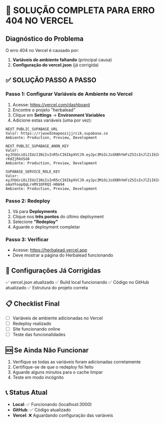 # 🚨 SOLUÇÃO COMPLETA PARA ERRO 404 NO VERCEL

## Diagnóstico do Problema
O erro 404 no Vercel é causado por:
1. **Variáveis de ambiente faltando** (principal causa)
2. **Configuração do vercel.json** (já corrigida)

## ✅ SOLUÇÃO PASSO A PASSO

### Passo 1: Configurar Variáveis de Ambiente no Vercel
1. Acesse: https://vercel.com/dashboard
2. Encontre o projeto "herbalead"
3. Clique em **Settings** → **Environment Variables**
4. Adicione estas variáveis (uma por vez):

```
NEXT_PUBLIC_SUPABASE_URL
Valor: https://rjwuedzmapeozijjrcik.supabase.co
Ambiente: Production, Preview, Development

NEXT_PUBLIC_SUPABASE_ANON_KEY
Valor: eyJhbGciOiJIUzI1NiIsInR5cCI6IkpXVCJ9.eyJpc3MiOiJzdXBhYmFzZSIsInJlZiI6InJqd3VlZHptYXBlb3ppampyY2lrIiwicm9sZSI6ImFub24iLCJpYXQiOjE3NTk5MzI3MjMsImV4cCI6MjA3NTUwODcyM30.M5CFogx19_WnT_rU86fe1FUKn6yo4Dy-rKdZjRkUSd4
Ambiente: Production, Preview, Development

SUPABASE_SERVICE_ROLE_KEY
Valor: eyJhbGciOiJIUzI1NiIsInR5cCI6IkpXVCJ9.eyJpc3MiOiJzdXBhYmFzZSIsInJlZiI6InJqd3VlZHptYXBlb3ppampyY2lrIiwicm9sZSI6InNlcnZpY2Vfcm9sZSIsImlhdCI6MTc1OTkzMjcyMywiZXhwIjoyMDc1NTA4NzIzfQ.ve6NyK_3JRdiz_X-oAaYFoopQqLrnMV1OFRQI-H0A94
Ambiente: Production, Preview, Development
```

### Passo 2: Redeploy
1. Vá para **Deployments**
2. Clique nos **três pontos** do último deployment
3. Selecione **"Redeploy"**
4. Aguarde o deployment completar

### Passo 3: Verificar
- Acesse: https://herbalead.vercel.app
- Deve mostrar a página do Herbalead funcionando

## 🔧 Configurações Já Corrigidas
✅ vercel.json atualizado
✅ Build local funcionando
✅ Código no GitHub atualizado
✅ Estrutura do projeto correta

## 📋 Checklist Final
- [ ] Variáveis de ambiente adicionadas no Vercel
- [ ] Redeploy realizado
- [ ] Site funcionando online
- [ ] Teste das funcionalidades

## 🆘 Se Ainda Não Funcionar
1. Verifique se todas as variáveis foram adicionadas corretamente
2. Certifique-se de que o redeploy foi feito
3. Aguarde alguns minutos para o cache limpar
4. Teste em modo incógnito

## 📞 Status Atual
- **Local**: ✅ Funcionando (localhost:3000)
- **GitHub**: ✅ Código atualizado
- **Vercel**: ❌ Aguardando configuração das variáveis


